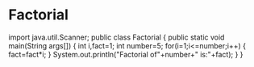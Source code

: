 # Factorial
import java.util.Scanner;
public class Factorial {
    public static void main(String args[])
{
int i,fact=1;
int number=5;
for(i=1;i<=number;i++)
{
fact=fact*i;
}
System.out.println("Factorial of"+number+" is:"+fact);
}
}
